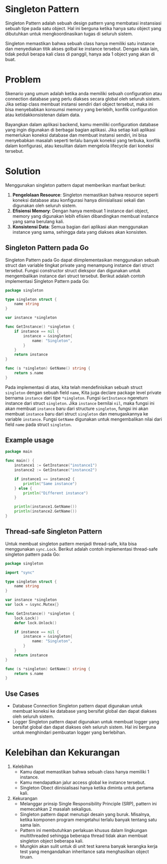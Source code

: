 # Singleton Pattern

Singleton Pattern adalah sebuah design pattern yang membatasi instansiasi sebuah tipe pada satu object. Hal ini berguna ketika hanya satu object yang dibutuhkan untuk mengkoordinasikan tugas di seluruh sistem.

Singleton memastikan bahwa sebuah class hanya memiliki satu instance dan menyediakan titik akses golbal ke instance tersebut. Dengan kata lain, tidak peduli berapa kali class di panggil, hanya ada 1 object yang akan di buat.

# Problem

Skenario yang umum adalah ketika anda memiliki sebuah configuration atau connection database yang perlu diakses secara global oleh seluruh sistem.
Jika setiap class membuat instansi sendiri dari object tersebut, maka ini bisa menyebabkan konsumsi memory yang berlebih,
konflik configuration atau ketidakkonsistenan dalam data.

Bayangkan dalam aplikasi backend, kamu memiliki configuration database yang ingin digunakan di berbagai bagian aplikasi. Jika setiap kali aplikasi memerlukan koneksi database
dan membuat instansi sendiri, ini bisa menyebabkan masalah seperti terlalu banyak koneksi yang terbuka, konflik dalam konfigurasi, atau kesulitan dalam mengelola lifecycle dari koneksi tersebut.

# Solution

Menggunakan singleton pattern dapat memberikan manfaat berikut:

1. **Pengelolaan Resource**: Singleton memastikan bahwa resource seperti koneksi database atau konfigurasi hanya diinisialisasi sekali dan digunakan oleh seluruh sistem.
2. **Efisiensi Memory**: Dengan hanya membuat 1 instance dari object, memory yang digunakan lebih efisien dibandingkan membuat instance yang sama berulang kali.
3. **Konsistensi Data**: Semua bagian dari aplikasi akan menggunakan instance yang sama, sehingga data yang diakses akan konsisten.

## Singleton Pattern pada Go

Singleton Pattern pada Go dapat diimplementasikan menggunakan sebuah struct dan variable tingkat private yang menampung instance dari struct tersebut. Fungsi constructor struct diekspor dan digunakan untuk mengembalikan instance dari struct tersebut. Berikut adalah contoh implementasi Singleton Pattern pada Go:

```go
package singleton

type singleton struct {
    name string
}

var instance *singleton

func GetInstance() *singleton {
    if instance == nil {
        instance = &singleton{
            name: "Singleton",
        }
    }
    return instance
}

func (s *singleton) GetName() string {
    return s.name
}
```

Pada implementasi di atas, kita telah mendefinisikan sebuah struct `singleton` dengan sebuah field `name`, Kita juga declare package level private bernama `instance` dari tipe `*singleton`. Fungsi `GetInstance` ngereturn instance dari struct `singleton`. Jika `instance` bernilai `nil`, maka fungsi ini akan membuat `instance` baru dari structure `singleton`, fungsi ini akan membuat `instance` baru dari struct `singleton` dan menugaskannya ke variable `instance`. Fungsi `GetName` digunakan untuk mengembalikan nilai dari field `name` pada struct `singleton`.

## Example usage

```go
package main

func main() {
	instance1 := GetInstance("instance1")
	instance2 := GetInstance("instance2")

	if instance1 == instance2 {
		println("Same instance")
	} else {
		println("Different instance")
	}

	println(instance1.GetName())
	println(instance2.GetName())
}
```

## Thread-safe Singleton Pattern

Untuk membuat singleton pattern menjadi thread-safe, kita bisa menggunakan `sync.Lock`. Berikut adalah contoh implementasi thread-safe singleton pattern pada Go:

```go
package singleton

import "sync"

type singleton struct {
    name string
}

var instance *singleton
var lock = &sync.Mutex{}

func GetInstance() *singleton {
    lock.Lock()
    defer lock.Unlock()

    if instance == nil {
        instance = &singleton{
            name: "Singleton",
        }
    }
    return instance
}

func (s *singleton) GetName() string {
    return s.name
}
```

## Use Cases

- Database Connection
  Singleton pattern dapat digunakan untuk membuat koneksi ke database yang bersifat global dan dapat diakses oleh seluruh sistem.
- Logger
  Singleton pattern dapat digunakan untuk membuat logger yang bersifat global dan dapat diakses oleh seluruh sistem. Hal ini berguna untuk menghindari pembuatan logger yang berlebihan.

# Kelebihan dan Kekurangan

1. Kelebihan
   - Kamu dapat memastikan bahwa sebuah class hanya memiliki 1 instance.
   - Kamu mendapatkan jalur access global ke instance tersebut.
   - Singleton Obect diinisialisasi hanya ketika diminta untuk pertama kali.
2. Kekurangan
   - Melanggar prinsip Single Responsibility Principle (SRP), pattern ini memecahkan 2 masalah sekaligus.
   - Singleton pattern dapat menutupi desain yang buruk. Misalnya, ketika komponen program mengetahui terlalu banyak tentang satu sama lain.
   - Pattern ini membutuhkan perlakuan khusus dalam lingkungan multithreaded sehingga beberapa thread tidak akan membuat singleton object beberapa kali.
   - Mungkin akan sulit untuk di unit test karena banyak kerangka kerja test yang mengandalkan inheritance sata menghasilkan object tiruan.
